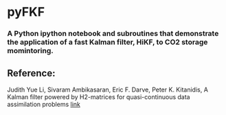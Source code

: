 # pyFKF
### A Python ipython notebook and subroutines that demonstrate the application of a fast Kalman filter, HiKF, to CO2 storage momintoring.

## Reference:
Judith Yue Li, Sivaram Ambikasaran, Eric F. Darve, Peter K. Kitanidis, A Kalman filter powered by H2-matrices for quasi-continuous data assimilation problems [link](https://www.dropbox.com/s/99bx9gw5br2x5o3/WRRprint.pdf?dl=0)
